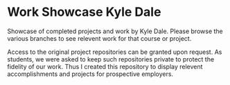 # Work Showcase Kyle Dale
Showcase of completed projects and work by Kyle Dale. Please browse the various branches to see relevent work for that course or project. 

Access to the original project repositories can be granted upon request. As students, we were asked to keep such repositories private to protect the fidelity of our work. Thus I created this repository to display relevent accomplishments and projects for prospective employers. 

